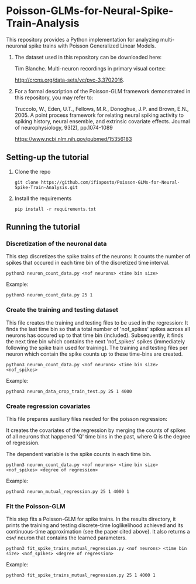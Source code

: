 # Poisson-GLMs-for-Neural-Spike-Train-Analysis

This repository provides a Python implementation for analyzing multi-neuronal spike trains with Poisson Generalized Linear Models.

1) The dataset used in this repository can be downloaded here:

    Tim Blanche.   Multi-neuron recordings in primary visual cortex: 
    
    http://crcns.org/data-sets/vc/pvc-3,3702016.
    
2) For a formal description of the Poisson-GLM framework demonstrated in this repository, you may refer to:

    Truccolo, W., Eden, U.T., Fellows, M.R., Donoghue, J.P. and Brown, E.N., 2005. 
    A point process framework for relating neural spiking activity to spiking history, neural ensemble, and extrinsic covariate effects. Journal of neurophysiology, 93(2), pp.1074-1089

    https://www.ncbi.nlm.nih.gov/pubmed/15356183
    
## Setting-up the tutorial
1. Clone the repo

    ```
    git clone https://github.com/ifiaposto/Poisson-GLMs-for-Neural-Spike-Train-Analysis.git
    ```
 2. Install the requirements
    
    ```
    pip install -r requirements.txt
    ```
## Running the tutorial

### Discretization of the neuronal data

This step discretizes the spike trains of the neurons:
It counts the number of spikes that occured in each time bin of the discretized time interval.


```
python3 neuron_count_data.py <nof neurons> <time bin size>
```
Example:
    
```
python3 neuron_count_data.py 25 1
```

### Create the training and testing dataset

This file creates the training and testing files to be used in the regression:
It finds the last time bin so that a total number of 'nof_spikes' spikes across all neurons has occured up to that time bin (included).
Subsequently, it finds the next time bin which contains the next 'nof_spikes' spikes (immediately following the spike train used for training).
The training and testing files per neuron which contain the spike counts up to these time-bins are created.


```
python3 neuron_count_data.py <nof neurons> <time bin size> <nof_spikes>
```
Example:
    
```
python3 neuron_data_crop_train_test.py 25 1 4000
```

### Create regression covariates
This file prepares auxiliary files needed for the poisson regression:

It creates the covariates of the regression by merging the counts of spikes of all neurons that happened 'Q' time bins in the past, where Q is the degree of regression.

The dependent variable is the spike counts in each time bin.


```
python3 neuron_count_data.py <nof neurons> <time bin size> <nof_spikes> <degree of regression>
```
Example:
    
```
python3 neuron_mutual_regression.py 25 1 4000 1
```

### Fit the Poisson-GLM

This step fits a Poisson-GLM for spike trains.
In the results directory, it prints the training and testing discrete-time loglikelihood achieved and its continuous-time approximation (see the paper cited above).
It also returns a csv/ neuron that contains the learned parameters.

```
python3 fit_spike_trains_mutual_regression.py <nof neurons> <time bin size> <nof_spikes> <degree of regression>
```
Example:
    
```
python3 fit_spike_trains_mutual_regression.py 25 1 4000 1
```





